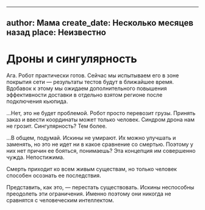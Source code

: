 
---
author: Мама
create_date: Несколько месяцев назад
place: Неизвестно
---

# Дроны и сингулярность


Ага. Робот практически готов. Сейчас мы испытываем его в зоне покрытия сети — результаты тестов будут в ближайшее время. Вдобавок к этому мы ожидаем дополнительного повышения эффективности доставки в отдельно взятом регионе после подключения кьюпида.


...Нет, это не будет проблемой. Робот просто перевозит грузы. Принять заказ и ввести координаты может только человек. Синдром дрона нам не грозит. Сингулярность? Тем более.


...В общем, подумай. Искины не умирают. Их можно улучшать и заменять, но это не идет ни в какое сравнение со смертью. Поэтому у них нет причин ее бояться, понимаешь? Эта концепция им совершенно чужда. Непостижима.


Смерть приходит ко всем живым существам, но только человек способен осознать ее последствия.


Представить, как это, — перестать существовать. Искины неспособны преодолеть эти ограничения. Именно поэтому они никогда не сравнятся с человеческим интеллектом.




